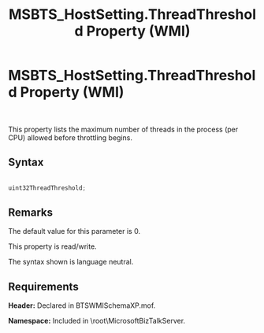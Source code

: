 ﻿---
title: MSBTS_HostSetting.ThreadThreshold Property (WMI)
TOCTitle: MSBTS_HostSetting.ThreadThreshold Property (WMI)
ms:assetid: 37b07342-3d3b-4abb-adae-7b4ccb6309f4
ms:mtpsurl: https://msdn.microsoft.com/library/Aa559604(v=BTS.80)
ms:contentKeyID: 51527307
ms.date: 08/30/2017
mtps_version: v=BTS.80
---

# MSBTS\_HostSetting.ThreadThreshold Property (WMI)

 

This property lists the maximum number of threads in the process (per CPU) allowed before throttling begins.

## Syntax

```C#
  
uint32ThreadThreshold;  
```

## Remarks

The default value for this parameter is 0.

This property is read/write.

The syntax shown is language neutral.

## Requirements

**Header:** Declared in BTSWMISchemaXP.mof.

**Namespace:** Included in \\root\\MicrosoftBizTalkServer.

